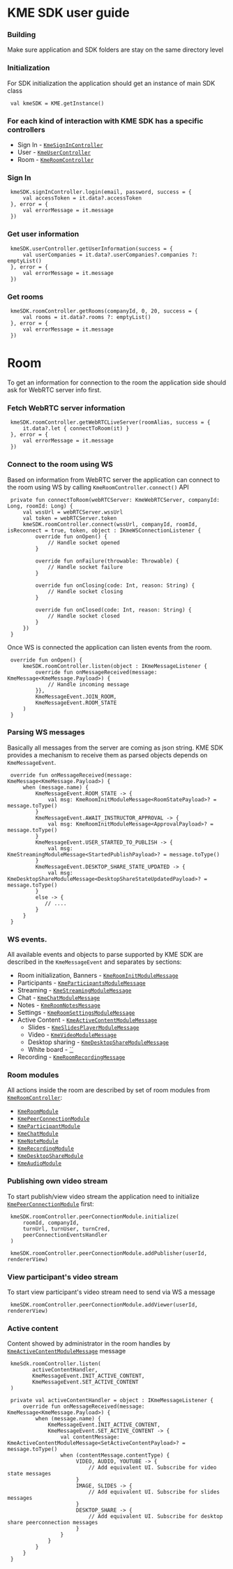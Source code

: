 # KME SDK user guide

### Building
Make sure application and SDK folders are stay on the same directory level

### Initialization
For SDK initialization the application should get an instance of main SDK class
```
 val kmeSDK = KME.getInstance()
```

### For each kind of interaction with KME SDK has a specific controllers
* Sign In - [`KmeSignInController`](https://musical-giggle-e6fd5293.pages.github.io/com/kme/kaltura/kmesdk/controller/IKmeSignInController.html)
* User - [`KmeUserController`](https://musical-giggle-e6fd5293.pages.github.io/com/kme/kaltura/kmesdk/controller/IKmeUserController.html)
* Room - [`KmeRoomController`](https://musical-giggle-e6fd5293.pages.github.io/com/kme/kaltura/kmesdk/controller/room/IKmeRoomController.html)

### Sign In
```
 kmeSDK.signInController.login(email, password, success = {
     val accessToken = it.data?.accessToken
 }, error = {
     val errorMessage = it.message
 })
```

### Get user information
```
 kmeSDK.userController.getUserInformation(success = {
     val userCompanies = it.data?.userCompanies?.companies ?: emptyList()
 }, error = {
     val errorMessage = it.message
 })
```

### Get rooms
```
 kmeSDK.roomController.getRooms(companyId, 0, 20, success = {
     val rooms = it.data?.rooms ?: emptyList()
 }, error = {
     val errorMessage = it.message
 })
```

# Room
To get an information for connection to the room the application side should ask for WebRTC server info first.

### Fetch WebRTC server information
```
 kmeSDK.roomController.getWebRTCLiveServer(roomAlias, success = {
     it.data?.let { connectToRoom(it) }
 }, error = {
     val errorMessage = it.message
 })
```

### Connect to the room using WS
Based on information from WebRTC server the application can connect to the room using WS by calling `KmeRoomController.connect()` API
```
 private fun connectToRoom(webRTCServer: KmeWebRTCServer, companyId: Long, roomId: Long) {
     val wssUrl = webRTCServer.wssUrl
     val token = webRTCServer.token
     kmeSDK.roomController.connect(wssUrl, companyId, roomId, isReconnect = true, token, object : IKmeWSConnectionListener {
         override fun onOpen() {
             // Handle socket opened
         }
 
         override fun onFailure(throwable: Throwable) {
             // Handle socket failure
         }
 
         override fun onClosing(code: Int, reason: String) {
             // Handle socket closing
         }
 
         override fun onClosed(code: Int, reason: String) {
             // Handle socket closed
         }
     })
 }
```

Once WS is connected the application can listen events from the room.
```
 override fun onOpen() {
     kmeSDK.roomController.listen(object : IKmeMessageListener {
         override fun onMessageReceived(message: KmeMessage<KmeMessage.Payload>) {
             // Handle incoming message
         }},
         KmeMessageEvent.JOIN_ROOM,
         KmeMessageEvent.ROOM_STATE
     )
 }
```

### Parsing WS messages
Basically all messages from the server are coming as json string. KME SDK provides a mechanism to receive them as parsed objects depends on `KmeMessageEvent`.
```
 override fun onMessageReceived(message: KmeMessage<KmeMessage.Payload>) {
     when (message.name) {
         KmeMessageEvent.ROOM_STATE -> {
             val msg: KmeRoomInitModuleMessage<RoomStatePayload>? = message.toType()
         }
         KmeMessageEvent.AWAIT_INSTRUCTOR_APPROVAL -> {
             val msg: KmeRoomInitModuleMessage<ApprovalPayload>? = message.toType()
         }
         KmeMessageEvent.USER_STARTED_TO_PUBLISH -> {
             val msg: KmeStreamingModuleMessage<StartedPublishPayload>? = message.toType()
         }
         KmeMessageEvent.DESKTOP_SHARE_STATE_UPDATED -> {
             val msg: KmeDesktopShareModuleMessage<DesktopShareStateUpdatedPayload>? = message.toType()
         }
         else -> {
            // ....
         }
     }
 }
```

### WS events.
All available events and objects to parse supported by KME SDK are described in the `KmeMessageEvent` and separates by sections:
 * Room initialization, Banners - [`KmeRoomInitModuleMessage`](https://musical-giggle-e6fd5293.pages.github.io/com/kme/kaltura/kmesdk/ws/message/module/KmeRoomInitModuleMessage.html)
 * Participants - [`KmeParticipantsModuleMessage`](https://musical-giggle-e6fd5293.pages.github.io/com/kme/kaltura/kmesdk/ws/message/module/KmeParticipantsModuleMessage.html)
 * Streaming - [`KmeStreamingModuleMessage`](https://musical-giggle-e6fd5293.pages.github.io/com/kme/kaltura/kmesdk/ws/message/module/KmeStreamingModuleMessage.html)
 * Chat - [`KmeChatModuleMessage`](https://musical-giggle-e6fd5293.pages.github.io/com/kme/kaltura/kmesdk/ws/message/module/KmeChatModuleMessage.html)
 * Notes - [`KmeRoomNotesMessage`](https://musical-giggle-e6fd5293.pages.github.io/com/kme/kaltura/kmesdk/ws/message/module/KmeRoomNotesMessage.html)
 * Settings - [`KmeRoomSettingsModuleMessage`](https://musical-giggle-e6fd5293.pages.github.io/com/kme/kaltura/kmesdk/ws/message/module/KmeRoomSettingsModuleMessage.html)
 * Active Content - [`KmeActiveContentModuleMessage`](https://musical-giggle-e6fd5293.pages.github.io/com/kme/kaltura/kmesdk/ws/message/module/KmeActiveContentModuleMessage.html)
   * Slides - [`KmeSlidesPlayerModuleMessage`](https://musical-giggle-e6fd5293.pages.github.io/com/kme/kaltura/kmesdk/ws/message/module/KmeSlidesPlayerModuleMessage.html)
   * Video - [`KmeVideoModuleMessage`](https://musical-giggle-e6fd5293.pages.github.io/com/kme/kaltura/kmesdk/ws/message/module/KmeVideoModuleMessage.html)
   * Desktop sharing - [`KmeDesktopShareModuleMessage`](https://musical-giggle-e6fd5293.pages.github.io/com/kme/kaltura/kmesdk/ws/message/module/KmeDesktopShareModuleMessage.html)
   * White board - [``](https://musical-giggle-e6fd5293.pages.github.io/)
 * Recording - [`KmeRoomRecordingMessage`](https://musical-giggle-e6fd5293.pages.github.io/com/kme/kaltura/kmesdk/ws/message/module/KmeRoomRecordingMessage.html)

### Room modules
All actions inside the room are described by set of room modules from [`KmeRoomController`](https://musical-giggle-e6fd5293.pages.github.io/com/kme/kaltura/kmesdk/controller/room/IKmeRoomController.html):
 * [`KmeRoomModule`](https://musical-giggle-e6fd5293.pages.github.io/com/kme/kaltura/kmesdk/controller/room/IKmeRoomModule.html)
 * [`KmePeerConnectionModule`](https://musical-giggle-e6fd5293.pages.github.io/com/kme/kaltura/kmesdk/controller/room/IKmePeerConnectionModule.html)
 * [`KmeParticipantModule`](https://musical-giggle-e6fd5293.pages.github.io/com/kme/kaltura/kmesdk/controller/room/IKmeParticipantModule.html)
 * [`KmeChatModule`](https://musical-giggle-e6fd5293.pages.github.io/com/kme/kaltura/kmesdk/controller/room/IKmeChatModule.html)
 * [`KmeNoteModule`](https://musical-giggle-e6fd5293.pages.github.io/com/kme/kaltura/kmesdk/controller/room/IKmeNoteModule.html)
 * [`KmeRecordingModule`](https://musical-giggle-e6fd5293.pages.github.io/com/kme/kaltura/kmesdk/controller/room/IKmeRecordingModule.html)
 * [`KmeDesktopShareModule`](https://musical-giggle-e6fd5293.pages.github.io/com/kme/kaltura/kmesdk/controller/room/IKmeDesktopShareModule.html)
 * [`KmeAudioModule`](https://musical-giggle-e6fd5293.pages.github.io/com/kme/kaltura/kmesdk/controller/room/IKmeAudioModule.html)

### Publishing own video stream
 To start publish/view video stream the application need to initialize [`KmePeerConnectionModule`](https://musical-giggle-e6fd5293.pages.github.io/com/kme/kaltura/kmesdk/controller/room/IKmePeerConnectionModule.html) first:
```
 kmeSDK.roomController.peerConnectionModule.initialize(
     roomId, companyId,
     turnUrl, turnUser, turnCred,
     peerConnectionEventsHandler
 )
 
 kmeSDK.roomController.peerConnectionModule.addPublisher(userId, rendererView)
```

### View participant's video stream
 To start view participant's video stream need to send via WS a message
```
 kmeSDK.roomController.peerConnectionModule.addViewer(userId, rendererView)
```

### Active content
 Content showed by administrator in the room handles by [`KmeActiveContentModuleMessage`](https://musical-giggle-e6fd5293.pages.github.io/com/kme/kaltura/kmesdk/ws/message/module/KmeActiveContentModuleMessage.html) message
```
 kmeSdk.roomController.listen(
        activeContentHandler,
        KmeMessageEvent.INIT_ACTIVE_CONTENT,
        KmeMessageEvent.SET_ACTIVE_CONTENT
 )

 private val activeContentHandler = object : IKmeMessageListener {
     override fun onMessageReceived(message: KmeMessage<KmeMessage.Payload>) {
         when (message.name) {
             KmeMessageEvent.INIT_ACTIVE_CONTENT,
             KmeMessageEvent.SET_ACTIVE_CONTENT -> {
                 val contentMessage: KmeActiveContentModuleMessage<SetActiveContentPayload>? = message.toType()
                 when (contentMessage.contentType) {
                      VIDEO, AUDIO, YOUTUBE -> {
                          // Add equivalent UI. Subscribe for video state messages
                      }
                      IMAGE, SLIDES -> {
                          // Add equivalent UI. Subscribe for slides messages
                      }
                      DESKTOP_SHARE -> {
                          // Add equivalent UI. Subscribe for desktop share peerconnection messages
                      }
                 }
             }
         }
     }
 }
```
 